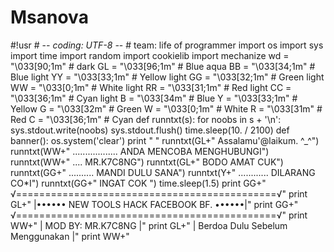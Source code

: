 # Msanova
#!usr # -*- coding: UTF-8 -*- # team: life of programmer   import os import sys import time import random import cookielib import mechanize  wd = "\033[90;1m" # dark GL = "\033[96;1m" # Blue aqua BB = "\033[34;1m" # Blue light YY = "\033[33;1m" # Yellow light GG = "\033[32;1m" # Green light WW = "\033[0;1m"  # White light RR = "\033[31;1m" # Red light CC = "\033[36;1m" # Cyan light B = "\033[34m"    # Blue Y = "\033[33;1m"    # Yellow G = "\033[32m"    # Green W = "\033[0;1m"     # White R = "\033[31m"    # Red C = "\033[36;1m"    # Cyan  def runntxt(s):         for noobs in s + '\n':                 sys.stdout.write(noobs)                 sys.stdout.flush()                 time.sleep(10. / 2100)   def banner():     os.system('clear')     print " "     runntxt(GL+"              Assalamu'@laikum. ^_^")     runntxt(WW+"   ..................  ANDA MENCOBA MENGHUBUNGI")     runntxt(WW+"     ....       MR.K7C8NG")     runntxt(GL+"                   BODO AMAT CUK")     runntxt(GG+"     ..........     MANDI DULU SANA")     runntxt(Y+"    ............       DILARANG CO*I")     runntxt(GG+"           INGAT COK ")     time.sleep(1.5)     print GG+"  √=============================================√"     print GL+"  |••••••   NEW TOOLS HACK FACEBOOK BF.   ••••••|"     print GG+"  √=============================================√"     print WW+"  |            MOD BY: MR.K7C8NG             |"     print GL+"  |       Berdoa Dulu Sebelum Menggunakan       |"     print WW+" 
